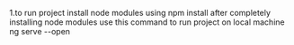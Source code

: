 1.to run project install node modules using npm install
after completely installing node modules use this command to run project on local machine ng serve --open
